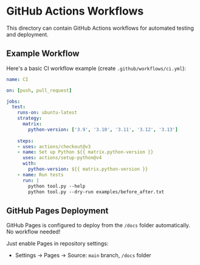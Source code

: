 # GitHub Actions Workflows

This directory can contain GitHub Actions workflows for automated testing and deployment.

## Example Workflow

Here's a basic CI workflow example (create `.github/workflows/ci.yml`):

```yaml
name: CI

on: [push, pull_request]

jobs:
  test:
    runs-on: ubuntu-latest
    strategy:
      matrix:
        python-version: ['3.9', '3.10', '3.11', '3.12', '3.13']
    
    steps:
    - uses: actions/checkout@v3
    - name: Set up Python ${{ matrix.python-version }}
      uses: actions/setup-python@v4
      with:
        python-version: ${{ matrix.python-version }}
    - name: Run tests
      run: |
        python tool.py --help
        python tool.py --dry-run examples/before_after.txt
```

## GitHub Pages Deployment

GitHub Pages is configured to deploy from the `/docs` folder automatically. No workflow needed!

Just enable Pages in repository settings:
- Settings → Pages → Source: `main` branch, `/docs` folder
